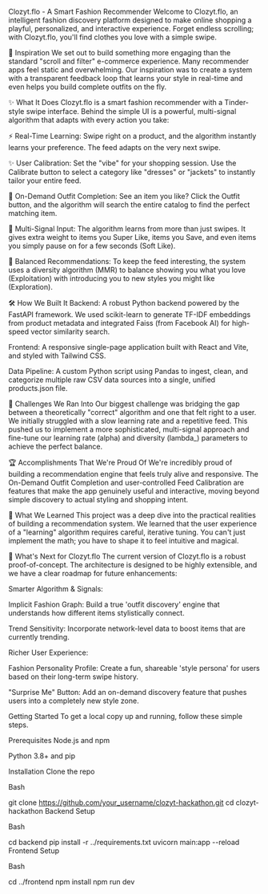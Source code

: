 Clozyt.flo - A Smart Fashion Recommender
Welcome to Clozyt.flo, an intelligent fashion discovery platform designed to make online shopping a playful, personalized, and interactive experience. Forget endless scrolling; with Clozyt.flo, you'll find clothes you love with a simple swipe.

🧠 Inspiration
We set out to build something more engaging than the standard "scroll and filter" e-commerce experience. Many recommender apps feel static and overwhelming. Our inspiration was to create a system with a transparent feedback loop that learns your style in real-time and even helps you build complete outfits on the fly.

✨ What It Does
Clozyt.flo is a smart fashion recommender with a Tinder-style swipe interface. Behind the simple UI is a powerful, multi-signal algorithm that adapts with every action you take:

⚡️ Real-Time Learning: Swipe right on a product, and the algorithm instantly learns your preference. The feed adapts on the very next swipe.

✨ User Calibration: Set the "vibe" for your shopping session. Use the Calibrate button to select a category like "dresses" or "jackets" to instantly tailor your entire feed.

👕 On-Demand Outfit Completion: See an item you like? Click the Outfit button, and the algorithm will search the entire catalog to find the perfect matching item.

🚀 Multi-Signal Input: The algorithm learns from more than just swipes. It gives extra weight to items you Super Like, items you Save, and even items you simply pause on for a few seconds (Soft Like).

🧠 Balanced Recommendations: To keep the feed interesting, the system uses a diversity algorithm (MMR) to balance showing you what you love (Exploitation) with introducing you to new styles you might like (Exploration).

🛠️ How We Built It
Backend: A robust Python backend powered by the FastAPI framework. We used scikit-learn to generate TF-IDF embeddings from product metadata and integrated Faiss (from Facebook AI) for high-speed vector similarity search.

Frontend: A responsive single-page application built with React and Vite, and styled with Tailwind CSS.

Data Pipeline: A custom Python script using Pandas to ingest, clean, and categorize multiple raw CSV data sources into a single, unified products.json file.

🧱 Challenges We Ran Into
Our biggest challenge was bridging the gap between a theoretically "correct" algorithm and one that felt right to a user. We initially struggled with a slow learning rate and a repetitive feed. This pushed us to implement a more sophisticated, multi-signal approach and fine-tune our learning rate (alpha) and diversity (lambda_) parameters to achieve the perfect balance.

🏆 Accomplishments That We're Proud Of
We're incredibly proud of building a recommendation engine that feels truly alive and responsive. The On-Demand Outfit Completion and user-controlled Feed Calibration are features that make the app genuinely useful and interactive, moving beyond simple discovery to actual styling and shopping intent.

🧠 What We Learned
This project was a deep dive into the practical realities of building a recommendation system. We learned that the user experience of a "learning" algorithm requires careful, iterative tuning. You can't just implement the math; you have to shape it to feel intuitive and magical.

🚀 What's Next for Clozyt.flo
The current version of Clozyt.flo is a robust proof-of-concept. The architecture is designed to be highly extensible, and we have a clear roadmap for future enhancements:

Smarter Algorithm & Signals:

Implicit Fashion Graph: Build a true 'outfit discovery' engine that understands how different items stylistically connect.

Trend Sensitivity: Incorporate network-level data to boost items that are currently trending.

Richer User Experience:

Fashion Personality Profile: Create a fun, shareable 'style persona' for users based on their long-term swipe history.

"Surprise Me" Button: Add an on-demand discovery feature that pushes users into a completely new style zone.

Getting Started
To get a local copy up and running, follow these simple steps.

Prerequisites
Node.js and npm

Python 3.8+ and pip

Installation
Clone the repo

Bash

git clone https://github.com/your_username/clozyt-hackathon.git
cd clozyt-hackathon
Backend Setup

Bash

cd backend
pip install -r ../requirements.txt
uvicorn main:app --reload
Frontend Setup

Bash

cd ../frontend
npm install
npm run dev
